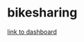# bikesharing

[link to dashboard](https://public.tableau.com/app/profile/yong.jun.kim/viz/Bike_subject_work/Story1?publish=yes)
